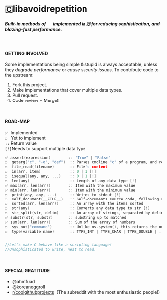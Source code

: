 # 🇨libavoidrepetition 

##### Built-in methods of   <img src=https://emoji.gg/assets/emoji/1887_python.png height=15 width=16> implemented in 🇨 for reducing sophistication, and blazing-fast performance.
<br>

#### GETTING INVOLVED
Some implementations being simple & stupid is always acceptable, unless they _degrade performance_ or _cause security issues_. To contribute code to the upstream:
1. Fork this project.
2. Make implementations that cover multiple data types.
3. Pull request.
4. Code review + Merge!!
<br>

#### ROAD-MAP
`✅`&nbsp;&nbsp;Implemented<br>
`☐` &nbsp;&nbsp;Yet to implement<br>
`::`&nbsp;Return value<br>
`[!]`Needs to support multiple data type 

```C
✅ assert(expression)        :: "True" | "False"
☐  getarg("c", "-o", "def")  :: Parses cmdline "c" of a program, and returns value against the option "-o". If not found, default value is "def"
☐  file_read(filename)       :: File's content
☐  in(arr, item)             :: 0 | 1 [!]
☐  isequal(any, any, ...)    :: 0 | 1 [!]
☐  len(any)                  :: Length of any data type [!]  
✅ max(arr, len(arr))        :: Item with the maximum value
✅ min(arr, len(arr))        :: Item with the minimum value
☐  print(any, any, ...)      :: Writes to stdout [!]
☐  self_document(__FILE__)   :: Self-documents source code, following a simple format
☐  sorted(arr, len(arr))     :: An array with the items sorted
☐  str(any)                  :: Converts any data type to str [!]
☐  str_split(str, delim)     :: An array of strings, separated by delim.
✅ substr(str, substr)       :: substring up to matched
✅ sum(arr, len(arr))        :: Sum of the array of numbers
☐  sys_out("command")        :: Unlike os.system(), this returns the output
☐  type(variable name)       :: TYPE_INT | TYPE_CHAR | TYPE_DOUBLE | ... [!]


//Let's make C behave like a scripting language!
//Unsophisticated to write, neat to read.
```
<br>

#### SPECIAL GRATITUDE

- @ahmfuad
- @koreaneggroll
- [r/coolgithubprojects](https://www.reddit.com/r/coolgithubprojects/)  &nbsp;(The subreddit with the most enthusiastic people!)
